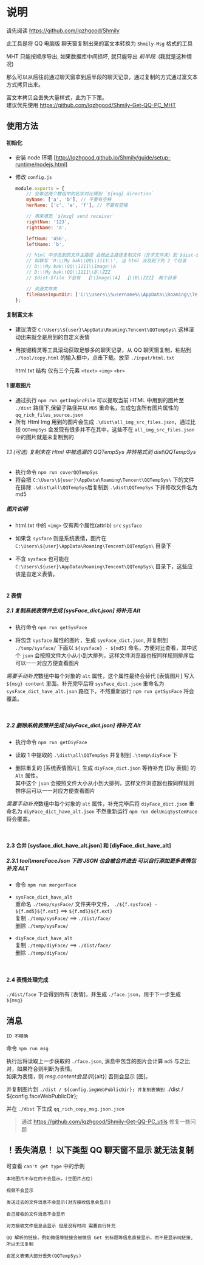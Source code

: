 # 说明

请先阅读 https://github.com/lqzhgood/Shmily

此工具是将 QQ 电脑版 聊天窗复制出来的富文本转换为 `Shmily-Msg` 格式的工具

MHT 只能按顺序导出, 如果数据库中间损坏, 就只能导出 _前半段_. (我就是这种情况)

那么可以从后往前通过聊天窗拿到后半段的聊天记录，通过复制的方式通过富文本方式拷贝出来。<br/>

富文本拷贝会丢失大量样式，此为下下策。 <br/>
建议优先使用 https://github.com/lqzhgood/Shmily-Get-QQ-PC_MHT

## 使用方法

#### 初始化

-   安装 node 环境 [http://lqzhgood.github.io/Shmily/guide/setup-runtime/nodejs.html]
-   修改 `config.js`

    ```js
    module.exports = {
        // 会拿这两个数组中的名字对比得到 `${msg} direction`
        myName: ['a', 'b'], // 不要有空格
        herName: ['c', 'e', 'f'], // 不要有空格

        // 用来填充 `${msg} send receiver`
        rightNum: '123',
        rightName: 'a',

        leftNum: '456',
        leftName: 'b',

        // html 中涉及到的文件主路径 会按此主路径复制文件（含子文件夹）到 $dist-$file
        // 如填写 'D:\\My bak\\QQ\\1111\\', 当 html 涉及到下列 2 个目录
        // D:\\My bak\\QQ\\1111\\Image\\A
        // D:\\My bak\\QQ\\1111\\B\\ZZZ
        // $dist-$file 下会有  【\\Image\\A】 【\\B\\ZZZ】 两个目录

        // 资源文件夹
        fileBaseInputDir: ['C:\\Users\\%username%\\AppData\\Roaming\\Tencent\\', 'D:\\My bak\\QQ\\1111\\'],
    };
    ```

#### 复制富文本

-   建议清空 `C:\Users\${user}\AppData\Roaming\Tencent\QQTempSys\` 这样滚动出来就全是用到的自定义表情
-   用按键精灵等工具滚动获取足够多的聊天记录，从 QQ 聊天窗复制，粘贴到 `./tool/copy.html` 的输入框中，点击下载。放至 `./input/html.txt` <br/>

    html.txt 结构 仅有三个元素 `<text>` `<img>` `<br>`

#### 1 提取图片

-   通过执行 `npm run getImgSrcFile` 可以提取当前 HTML 中用到的图片至 `./dist` 路径下,保留子路径并以 `MD5` 重命名，生成包含所有图片属性的 `qq_rich_files_source.json`
-   所有 Html Img 用到的图片会生成 `.\dist\all_img_src_files.json`，通过比较 `QQTempSys` 会发现有很多并不在其中，这些不在 `all_img_src_files.json` 中的图片就是未复制到的

###### 1.1 (可选) 复制未在 Html 中被遗漏的 QQTempSys 并转格式到 dist\QQTempSys

-   执行命令 `npm run coverQQTempSys`
-   将会把 `C:\Users\${user}\AppData\Roaming\Tencent\QQTempSys\` 下的文件在排除 `.\dist\all\QQTempSys`后复制到 `.\dist\QQTempSys` 下并修改文件名为 md5
    <br/>

##### 图片说明

-   html.txt 中的 `<img>` 仅有两个属性(attrib) `src` `sysface`

-   如果含 `sysface` 则是系统表情，图片在 `C:\Users\${user}\AppData\Roaming\Tencent\QQTempSys\` 目录下 <br/>
-   不含 `sysface` 也可能在 `C:\Users\${user}\AppData\Roaming\Tencent\QQTempSys\` 目录下，这些应该是自定义表情。<br/>
    <br/>

#### 2 表情

##### 2.1 复制系统表情并生成 [sysFace_dict.json] 待补充 Alt

-   执行命令 `npm run getSysFace` <br/>

-   将包含 `sysface` 属性的图片，生成 `sysFace_dict.json`, 并复制到 `./temp/sysface/` 下面以 `${sysface} - ${md5}` 命名，方便对比查看，其中这个 `json` 会按照文件大小从小到大排列，这样文件浏览器也按同样规则排序后可以一一对应方便查看图片 <br/>

*需要手动补充*数组中每个对象的 `alt` 属性，这个属性最终会替代 [表情图片] 写入`${msg} content` 里面。补充完毕后将 `sysFace_dict.json` 重命名为 `sysFace_dict_have_alt.json` 路径下，不然重新运行 `npm run getSysFace` 将会覆盖。

<br/>

##### 2.2 删除系统表情并生成 [diyFace_dict.json] 待补充 Alt

-   执行命令 `npm run getDiyFace` <br/>

-   读取 1 中提取的 `.\dist\all\QQTempSys` 并复制到 `.\temp\diyFace` 下
-   删除重复的 [系统表情图片], 生成 `diyFace_dict.json` 等待补充 [Diy 表情] 的 `Alt` 属性。<br/>其中这个 `json` 会按照文件大小从小到大排列，这样文件浏览器也按同样规则排序后可以一一对应方便查看图片 <br/>

*需要手动补充*数组中每个对象的 `alt` 属性，补充完毕后将 `diyFace_dict.json` 重命名为 `diyFace_dict_have_alt.json` 不然重新运行 `npm run delUniqSystemFace` 将会覆盖。

<br/>

#### 2.3 合并 [sysface_dict_have_alt.json] 和 [diyFace_dict_have_alt]

##### 2.3.1 tool\moreFaceJson 下的 JSON 也会被合并进去 可以自行添加更多表情包补充 ALT

-   命令 `npm run mergerFace` <br/>

-   `sysFace_dict_have_alt` <br/>
    重命名 `./temp/sysFace/` 文件夹中文件， `./${f.sysface} - ${f.md5}${f.ext}` ==> `${f.md5}${f.ext}`<br/>
    复制 `./temp/sysFace/` ==> `./dist/face/`<br/>
    删除 `./temp/sysFace/`<br/>

-   `diyFace_dict_have_alt` <br/>
    复制 `./temp/diyFace/` ==> `./dist/face/` <br/>
    删除 `./temp/diyFace/`<br/>

<br/>

#### 2.4 表情处理完成

`./dist/face` 下会得到所有 [表情]，并生成 `./face.json`，用于下一步生成 `${msg}`

## 消息

```
ID 不精确
```

命令 `npm run msg` <br>

执行后将读取上一步获取的 `./face.json`, 消息中包含的图片会计算 `md5` 与之比对，如果符合则判断为表情。<br>
如果为表情，则 ${msg.content} 会显示 [${alt}] 否则会显示 [图]。<br/>

并复制图片到 `./dist / ${config.imgWebPublicDir}; 并复制表情到 `./dist / ${config.faceWebPublicDir};

并在 `./dist` 下生成 `qq_rich_copy_msg.json.json`

> 通过 https://github.com/lqzhgood/Shmily-Get-QQ-PC_utils 修复一些问题




## ！丢失消息！ 以下类型 QQ 聊天窗不显示 就无法复制

可查看 `can't get type` 中的示例

```
本地图片不存在的不会显示。(空图片占位)

视频不会显示

发送过去的文件消息不会显示(对方接收信息会显示)

自己接收的文件消息不会显示

对方接收文件信息会显示 但是没有时间 需要自行补充

QQ 解析的链接，例如微信等链接会被微信 Get 到标题等信息直接显示，而不是显示纯链接,所以无法复制

自定义表情大部分丢失(QQTempSys)
```
